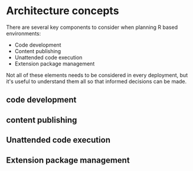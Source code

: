 # Architecture concepts

There are several key components to consider when planning R based environments:

* Code development
* Content publishing
* Unattended code execution
* Extension package management

Not all of these elements needs to be considered in every deployment, but it's useful to understand them all so that informed decisions can be made.


## code development


## content publishing


## Unattended code execution


## Extension package management


